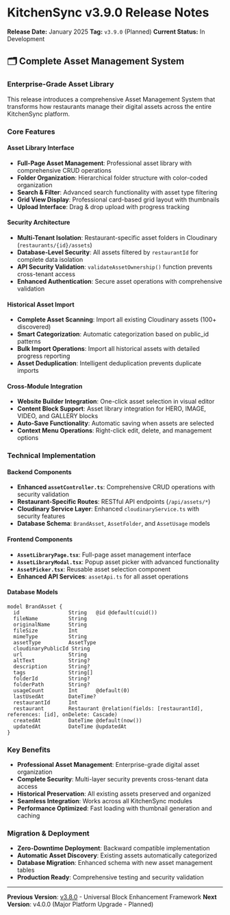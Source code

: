 # KitchenSync v3.9.0 Release Notes

**Release Date:** January 2025
**Tag:** `v3.9.0` (Planned)
**Current Status:** In Development

## 🗂️ Complete Asset Management System

### Enterprise-Grade Asset Library
This release introduces a comprehensive Asset Management System that transforms how restaurants manage their digital assets across the entire KitchenSync platform.

### Core Features

#### Asset Library Interface
- **Full-Page Asset Management**: Professional asset library with comprehensive CRUD operations
- **Folder Organization**: Hierarchical folder structure with color-coded organization
- **Search & Filter**: Advanced search functionality with asset type filtering
- **Grid View Display**: Professional card-based grid layout with thumbnails
- **Upload Interface**: Drag & drop upload with progress tracking

#### Security Architecture
- **Multi-Tenant Isolation**: Restaurant-specific asset folders in Cloudinary (`restaurants/{id}/assets`)
- **Database-Level Security**: All assets filtered by `restaurantId` for complete data isolation
- **API Security Validation**: `validateAssetOwnership()` function prevents cross-tenant access
- **Enhanced Authentication**: Secure asset operations with comprehensive validation

#### Historical Asset Import
- **Complete Asset Scanning**: Import all existing Cloudinary assets (100+ discovered)
- **Smart Categorization**: Automatic categorization based on public_id patterns
- **Bulk Import Operations**: Import all historical assets with detailed progress reporting
- **Asset Deduplication**: Intelligent deduplication prevents duplicate imports

#### Cross-Module Integration
- **Website Builder Integration**: One-click asset selection in visual editor
- **Content Block Support**: Asset library integration for HERO, IMAGE, VIDEO, and GALLERY blocks
- **Auto-Save Functionality**: Automatic saving when assets are selected
- **Context Menu Operations**: Right-click edit, delete, and management options

### Technical Implementation

#### Backend Components
- **Enhanced `assetController.ts`**: Comprehensive CRUD operations with security validation
- **Restaurant-Specific Routes**: RESTful API endpoints (`/api/assets/*`)
- **Cloudinary Service Layer**: Enhanced `cloudinaryService.ts` with security features
- **Database Schema**: `BrandAsset`, `AssetFolder`, and `AssetUsage` models

#### Frontend Components
- **`AssetLibraryPage.tsx`**: Full-page asset management interface
- **`AssetLibraryModal.tsx`**: Popup asset picker with advanced functionality
- **`AssetPicker.tsx`**: Reusable asset selection component
- **Enhanced API Services**: `assetApi.ts` for all asset operations

#### Database Models
```prisma
model BrandAsset {
  id                String   @id @default(cuid())
  fileName          String
  originalName      String
  fileSize          Int
  mimeType          String
  assetType         AssetType
  cloudinaryPublicId String
  url               String
  altText           String?
  description       String?
  tags              String[]
  folderId          String?
  folderPath        String?
  usageCount        Int      @default(0)
  lastUsedAt        DateTime?
  restaurantId      Int
  restaurant        Restaurant @relation(fields: [restaurantId], references: [id], onDelete: Cascade)
  createdAt         DateTime @default(now())
  updatedAt         DateTime @updatedAt
}
```

### Key Benefits
- **Professional Asset Management**: Enterprise-grade digital asset organization
- **Complete Security**: Multi-layer security prevents cross-tenant data access
- **Historical Preservation**: All existing assets preserved and organized
- **Seamless Integration**: Works across all KitchenSync modules
- **Performance Optimized**: Fast loading with thumbnail generation and caching

### Migration & Deployment
- **Zero-Downtime Deployment**: Backward compatible implementation
- **Automatic Asset Discovery**: Existing assets automatically categorized
- **Database Migration**: Enhanced schema with new asset management tables
- **Production Ready**: Comprehensive testing and security validation

---

**Previous Version**: [v3.8.0](./release_notes_v3.8.0.md) - Universal Block Enhancement Framework
**Next Version**: v4.0.0 (Major Platform Upgrade - Planned) 